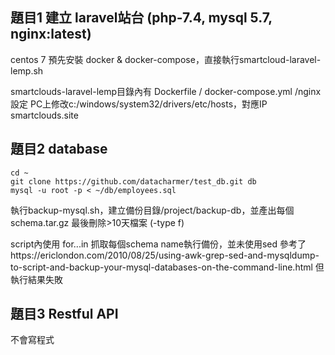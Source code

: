 ## 題目1 建立 laravel站台 (php-7.4, mysql 5.7, nginx:latest)
centos 7 預先安裝 docker & docker-compose，直接執行smartcloud-laravel-lemp.sh

smartclouds-laravel-lemp目錄內有 Dockerfile / docker-compose.yml /nginx設定
PC上修改c:/windows/system32/drivers/etc/hosts，對應IP smartclouds.site

## 題目2 database 
```
cd ~
git clone https://github.com/datacharmer/test_db.git db
mysql -u root -p < ~/db/employees.sql
```
執行backup-mysql.sh，建立備份目錄/project/backup-db，並產出每個schema.tar.gz
最後刪除>10天檔案 (-type f)

script內使用 for...in 抓取每個schema name執行備份，並未使用sed
參考了https://ericlondon.com/2010/08/25/using-awk-grep-sed-and-mysqldump-to-script-and-backup-your-mysql-databases-on-the-command-line.html
但執行結果失敗

## 題目3 Restful API
不會寫程式


